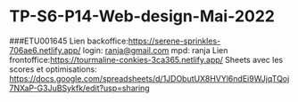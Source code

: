 # TP-S6-P14-Web-design-Mai-2022
###ETU001645
Lien backoffice:https://serene-sprinkles-706ae6.netlify.app/
  login: ranja@gmail.com
  mpd: ranja
Lien frontoffice:https://tourmaline-conkies-3ca365.netlify.app/
Sheets avec les scores et optimisations: https://docs.google.com/spreadsheets/d/1JDObutUX8HVYl6ndEi9WJjqTQoj7NXaP-G3JuBSykfk/edit?usp=sharing
